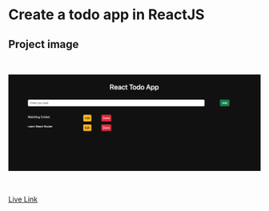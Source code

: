 # Create a todo app in ReactJS

## Project image

<br>

!["project-image"](./public/project-image.png)

<br>

[Live Link](https://the-react-todos.netlify.app/)
